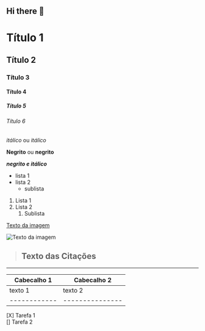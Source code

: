 ## Hi there 👋

<!-- Cabeçalhos --> 

# Título 1
## Título 2
### Título 3 
#### Título 4
##### Título 5
###### Título 6

*itálico* ou _itálico_

**Negrito** ou __negrito__

___negrito e itálico___

- lista 1
- lista 2
  - sublista

1. Lista 1
2. Lista 2
   1. Sublista

[Texto da imagem](https://i.pinimg.com/550x/10/b9/1c/10b91c742d5185bd96337c214da63e5f.jpg)

![Texto da imagem](https://i.pinimg.com/550x/10/b9/1c/10b91c742d5185bd96337c214da63e5f.jpg)


> ## Texto das Citações
-----------------------------------

|Cabecalho 1 |  Cabecalho 2  |
|------------|---------------|
|    texto 1 |    texto 2    |
|------------|---------------|

[X] Tarefa 1 <br>
[] Tarefa 2

<!--
**estefano-v/estefano-v** is a ✨ _special_ ✨ repository because its `README.md` (this file) appears on your GitHub profile.

Here are some ideas to get you started:

- 🔭 I’m currently working on ...
- 🌱 I’m currently learning ...
- 👯 I’m looking to collaborate on ...
- 🤔 I’m looking for help with ...
- 💬 Ask me about ...
- 📫 How to reach me: ...
- 😄 Pronouns: ...
- ⚡ Fun fact: ...
-->
